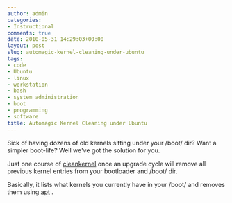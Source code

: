 ```yaml
---
author: admin
categories:
- Instructional
comments: true
date: 2010-05-31 14:29:03+00:00
layout: post
slug: automagic-kernel-cleaning-under-ubuntu
tags:
- code
- Ubuntu
- linux
- workstation
- bash
- system administration
- boot
- programming
- software
title: Automagic Kernel Cleaning under Ubuntu
---
```



Sick of having dozens of old kernels sitting under your /boot/ dir? Want a simpler boot-life? Well we've got the solution for you.

Just one course of [cleankernel](http://andrewbolster.info/scraps/cleankernel) once an upgrade cycle will remove all previous kernel entries from your bootloader and /boot/ dir.

Basically, it lists what kernels you currently have in your /boot/ and removes them using [apt](http://en.wikipedia.org/wiki/Advanced%20Packaging%20Tool) .

